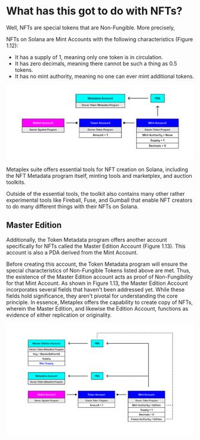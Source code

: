# What has this got to do with NFTs?

Well, NFTs are special tokens that are Non-Fungible. More precisely,

NFTs on Solana are Mint Accounts with the following characteristics (Figure 1.12):

- It has a supply of 1, meaning only one token is in circulation.
- It has zero decimals, meaning there cannot be such a thing as 0.5 tokens.
- It has no mint authority, meaning no one can ever mint additional tokens.


![Blockchain](../../../images/mint-with-nft.png)


Metaplex suite offers essential tools for NFT creation on Solana, including the NFT Metadata program itself, minting tools and marketplex, and auction toolkits.

Outside of the essential tools, the toolkit also contains many other rather experimental tools like Fireball, Fuse, and Gumball that enable NFT creators to do many different things with their NFTs on Solana.


## Master Edition

Additionally, the Token Metadata program offers another account specifically for NFTs called the Master Edition Account (Figure 1.13). This account is also a PDA derived from the Mint Account.

Before creating this account, the Token Metadata program will ensure the special characteristics of Non-Fungible Tokens listed above are met. Thus, the existence of the Master Edition account acts as proof of Non-Fungibility for that Mint Account. As shown in Figure 1.13, the Master Edition Account incorporates several fields that haven't been addressed yet. While these fields hold significance, they aren't pivotal for understanding the core principle. In essence, Metaplex offers the capability to create copy of NFTs, wherein the Master Edition, and likewise the Edition Account, functions as evidence of either replication or originality.

![Blockchain](../../../images/master-edition.png)
